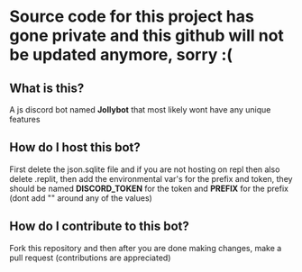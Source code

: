 # Source code for this project has gone private and this github will not be updated anymore, sorry :(

## What is this?
A js discord bot named **Jollybot** that most likely wont have any unique features
## How do I host this bot?
First delete the json.sqlite file and if you are not hosting on repl then also delete .replit, then add the environmental var's for the prefix and token, they should be named **DISCORD_TOKEN** for the token and **PREFIX** for the prefix (dont add "" around any of the values)
## How do I contribute to this bot?
Fork this repository and then after you are done making changes, make a pull request 
(contributions are appreciated)
